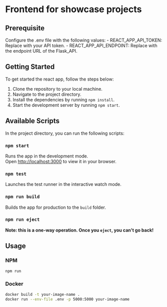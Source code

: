 

# Frontend for showcase projects

## Prerequisite
Configure the .env file with the following values:
    - REACT_APP_API_TOKEN: Replace with your API token.
    - REACT_APP_API_ENDPOINT: Replace with the endpoint URL of the Flask_API.


## Getting Started

To get started the react app, follow the steps below:

1. Clone the repository to your local machine.
2. Navigate to the project directory.
3. Install the dependencies by running `npm install`.
4. Start the development server by running `npm start`.

## Available Scripts

In the project directory, you can run the following scripts:

### `npm start`

Runs the app in the development mode.\
Open [http://localhost:3000](http://localhost:3000) to view it in your browser.

### `npm test`

Launches the test runner in the interactive watch mode.

### `npm run build`

Builds the app for production to the `build` folder.

### `npm run eject`

**Note: this is a one-way operation. Once you `eject`, you can't go back!**

## Usage

### NPM
```bash
npm run
```

### Docker
```bash
docker build -t your-image-name .
docker run --env-file .env -p 5000:5000 your-image-name
```
